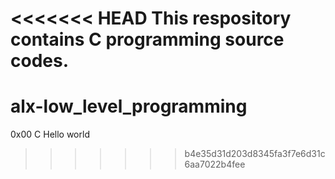 <<<<<<< HEAD
This respository contains C programming source codes.
=======
# alx-low_level_programming
0x00 C Hello world
>>>>>>> b4e35d31d203d8345fa3f7e6d31c6aa7022b4fee
